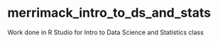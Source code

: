 # merrimack_intro_to_ds_and_stats
Work done in R Studio for Intro to Data Science and Statistics class
